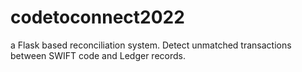 # codetoconnect2022
a Flask based reconciliation system. Detect unmatched transactions between SWIFT code and Ledger records. 
